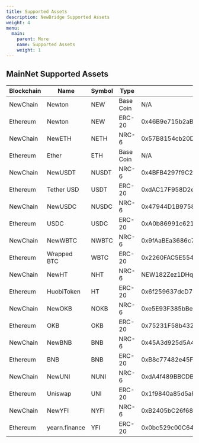 ```yaml
---
title: Supported Assets
description: NewBridge Supported Assets
weight: 4
menu:
  main:
    parent: More
    name: Supported Assets
    weight: 1
---
```


## MainNet Supported Assets

| Blockchain | Name          | Symbol | Type      | Contract                                   |
| ---------- | ------------- | ------ | --------- | ------------------------------------------ |
| NewChain   | Newton        | NEW    | Base Coin | N/A                                        |
| Ethereum   | Newton        | NEW    | ERC-20    | 0x46B9e715b2aB7D5999DEe748eFe9379E4f94e0bF |
| NewChain   | NewETH        | NETH   | NRC-6     | 0x57B8154cb20D8a99a0d4aC55db3bcd19f61Baa5B |
| Ethereum   | Ether         | ETH    | Base Coin | N/A                                        |
| NewChain   | NewUSDT       | NUSDT  | NRC-6     | 0x4BFB4297f9C28a373aE6ae58a8f8EfeFF334cae8 |
| Ethereum   | Tether USD    | USDT   | ERC-20    | 0xdAC17F958D2ee523a2206206994597C13D831ec7 |
| NewChain   | NewUSDC       | NUSDC  | NRC-6     | 0x47944D1B9758424eb628dB7E2daA5F522745310D |
| Ethereum   | USDC          | USDC   | ERC-20    | 0xA0b86991c6218b36c1d19D4a2e9Eb0cE3606eB48 |
| NewChain   | NewWBTC       | NWBTC  | NRC-6     | 0x9fAaBEa3686c7176349406AB52D1eD31B693ac0b |
| Ethereum   | Wrapped BTC   | WBTC   | ERC-20    | 0x2260FAC5E5542a773Aa44fBCfeDf7C193bc2C599 |
| NewChain   | NewHT         | NHT    | NRC-6     | NEW182Zez1DHqZYy4dGBUczxHfvMV2pMvYp8vUZ    |
| Ethereum   | HuobiToken    | HT     | ERC-20    | 0x6f259637dcD74C767781E37Bc6133cd6A68aa161 |
| NewChain   | NewOKB        | NOKB   | NRC-6     | 0xe5E93F385bBebc4656FBA1b3faFF2B5C9B761EA0 |
| Ethereum   | OKB           | OKB    | ERC-20    | 0x75231F58b43240C9718Dd58B4967c5114342a86c |
| NewChain   | NewBNB        | BNB    | NRC-6     | 0x45A3d925d5A4bF0d49412aE6c011C5B5E883D312 |
| Ethereum   | BNB           | BNB    | ERC-20    | 0xB8c77482e45F1F44dE1745F52C74426C631bDD52 |
| NewChain   | NewUNI        | NUNI   | NRC-6     | 0xdA4f489BBCDBb7ADe39AD60205bd64b38C1c2A40 |
| Ethereum   | Uniswap       | UNI    | ERC-20    | 0x1f9840a85d5aF5bf1D1762F925BDADdC4201F984 |
| NewChain   | NewYFI        | NYFI   | NRC-6     | 0xB2405bC26f68A49D52C722d6Ddc9902AB8dC30c7 |
| Ethereum   | yearn.finance | YFI    | ERC-20    | 0x0bc529c00C6401aEF6D220BE8C6Ea1667F6Ad93e |
